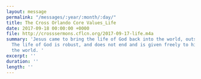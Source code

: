 ```yaml
---
layout: message
permalink: "/messages/:year/:month/:day/"
title: The Cross Orlando Core Values_Life
date: 2017-09-18 00:00:00 +0000
file: http://crosssermons.cflcn.org/2017-09-17-life.m4a
summary: 'Jesus came to bring the life of God back into the world, outside the garden.
  The life of God is robust, and does not end and is given freely to his people in
  the world. '
excerpt: ''
duration: ''
length: ''
---
```

